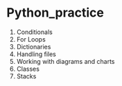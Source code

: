 # Python_practice
1. Conditionals
2. For Loops
3. Dictionaries
4. Handling files
5. Working with diagrams and charts
6. Classes
7. Stacks
